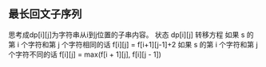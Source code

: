 ## 最长回文子序列
思考成dp[i][j]为字符串从i到j位置的子串内容。
状态 dp[i][j]
转移方程
如果 s 的第 i 个字符和第 j 个字符相同的话
f[i][j] = f[i+1][j-1]+2
如果 s 的第 i 个字符和第 j 个字符不同的话
f[i][j] = max(f[i + 1][j], f[i][j - 1])
